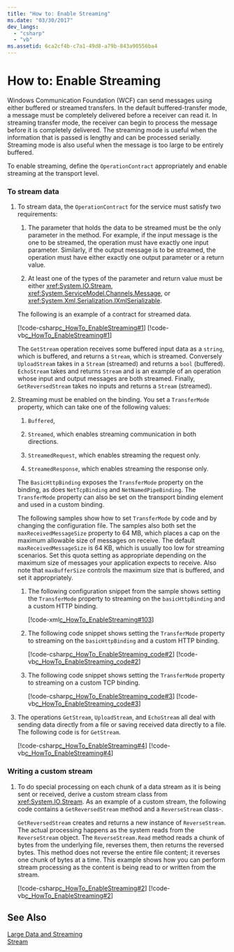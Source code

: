 ```yaml
---
title: "How to: Enable Streaming"
ms.date: "03/30/2017"
dev_langs: 
  - "csharp"
  - "vb"
ms.assetid: 6ca2cf4b-c7a1-49d8-a79b-843a90556ba4
---
```

# How to: Enable Streaming
Windows Communication Foundation (WCF) can send messages using either buffered or streamed transfers. In the default buffered-transfer mode, a message must be completely delivered before a receiver can read it. In streaming transfer mode, the receiver can begin to process the message before it is completely delivered. The streaming mode is useful when the information that is passed is lengthy and can be processed serially. Streaming mode is also useful when the message is too large to be entirely buffered.  
  
 To enable streaming, define the `OperationContract` appropriately and enable streaming at the transport level.  
  
### To stream data  
  
1. To stream data, the `OperationContract` for the service must satisfy two requirements:  
  
   1. The parameter that holds the data to be streamed must be the only parameter in the method. For example, if the input message is the one to be streamed, the operation must have exactly one input parameter. Similarly, if the output message is to be streamed, the operation must have either exactly one output parameter or a return value.  
  
   2. At least one of the types of the parameter and return value must be either <xref:System.IO.Stream>, <xref:System.ServiceModel.Channels.Message>, or <xref:System.Xml.Serialization.IXmlSerializable>.  
  
    The following is an example of a contract for streamed data.  
  
    [!code-csharp[c_HowTo_EnableStreaming#1](../../../../samples/snippets/csharp/VS_Snippets_CFX/c_howto_enablestreaming/cs/service.cs#1)]
    [!code-vb[c_HowTo_EnableStreaming#1](../../../../samples/snippets/visualbasic/VS_Snippets_CFX/c_howto_enablestreaming/vb/service.vb#1)]  
  
    The `GetStream` operation receives some buffered input data as a `string`, which is buffered, and returns a `Stream`, which is streamed. Conversely `UploadStream` takes in a `Stream` (streamed) and returns a `bool` (buffered). `EchoStream` takes and returns `Stream` and is an example of an operation whose input and output messages are both streamed. Finally, `GetReversedStream` takes no inputs and returns a `Stream` (streamed).  
  
2. Streaming must be enabled on the binding. You set a `TransferMode` property, which can take one of the following values:  
  
   1. `Buffered`,  
  
   2. `Streamed`, which enables streaming communication in both directions.  
  
   3. `StreamedRequest`, which enables streaming the request only.  
  
   4. `StreamedResponse`, which enables streaming the response only.  
  
    The `BasicHttpBinding` exposes the `TransferMode` property on the binding, as does `NetTcpBinding` and `NetNamedPipeBinding`. The `TransferMode` property can also be set on the transport binding element and used in a custom binding.  
  
    The following samples show how to set `TransferMode` by code and by changing the configuration file. The samples also both set the `maxReceivedMessageSize` property to 64 MB, which places a cap on the maximum allowable size of messages on receive. The default `maxReceivedMessageSize` is 64 KB, which is usually too low for streaming scenarios. Set this quota setting as appropriate depending on the maximum size of messages your application expects to receive. Also note that `maxBufferSize` controls the maximum size that is buffered, and set it appropriately.  
  
   1. The following configuration snippet from the sample shows setting the `TransferMode` property to streaming on the `basicHttpBinding` and a custom HTTP binding.  
  
       [!code-xml[c_HowTo_EnableStreaming#103](../../../../samples/snippets/csharp/VS_Snippets_CFX/c_howto_enablestreaming/common/app.config#103)]   
  
   2. The following code snippet shows setting the `TransferMode` property to streaming on the `basicHttpBinding` and a custom HTTP binding.  
  
       [!code-csharp[c_HowTo_EnableStreaming_code#2](../../../../samples/snippets/csharp/VS_Snippets_CFX/c_howto_enablestreaming_code/cs/c_howto_enablestreaming_code.cs#2)]
       [!code-vb[c_HowTo_EnableStreaming_code#2](../../../../samples/snippets/visualbasic/VS_Snippets_CFX/c_howto_enablestreaming_code/vb/c_howto_enablestreaming_code.vb#2)]  
  
   3. The following code snippet shows setting the `TransferMode` property to streaming on a custom TCP binding.  
  
       [!code-csharp[c_HowTo_EnableStreaming_code#3](../../../../samples/snippets/csharp/VS_Snippets_CFX/c_howto_enablestreaming_code/cs/c_howto_enablestreaming_code.cs#3)]
       [!code-vb[c_HowTo_EnableStreaming_code#3](../../../../samples/snippets/visualbasic/VS_Snippets_CFX/c_howto_enablestreaming_code/vb/c_howto_enablestreaming_code.vb#3)]  
  
3. The operations `GetStream`, `UploadStream`, and `EchoStream` all deal with sending data directly from a file or saving received data directly to a file. The following code is for `GetStream`.  
  
    [!code-csharp[c_HowTo_EnableStreaming#4](../../../../samples/snippets/csharp/VS_Snippets_CFX/c_howto_enablestreaming/cs/service.cs#4)]
    [!code-vb[c_HowTo_EnableStreaming#4](../../../../samples/snippets/visualbasic/VS_Snippets_CFX/c_howto_enablestreaming/vb/service.vb#4)]  
  
### Writing a custom stream  
  
1. To do special processing on each chunk of a data stream as it is being sent or received, derive a custom stream class from <xref:System.IO.Stream>. As an example of a custom stream, the following code contains a `GetReversedStream` method and a `ReverseStream` class-.  
  
    `GetReversedStream` creates and returns a new instance of `ReverseStream`. The actual processing happens as the system reads from the `ReverseStream` object. The `ReverseStream.Read` method reads a chunk of bytes from the underlying file, reverses them, then returns the reversed bytes. This method does not reverse the entire file content; it reverses one chunk of bytes at a time. This example shows how you can perform stream processing as the content is being read to or written from the stream.  
  
    [!code-csharp[c_HowTo_EnableStreaming#2](../../../../samples/snippets/csharp/VS_Snippets_CFX/c_howto_enablestreaming/cs/service.cs#2)]
    [!code-vb[c_HowTo_EnableStreaming#2](../../../../samples/snippets/visualbasic/VS_Snippets_CFX/c_howto_enablestreaming/vb/service.vb#2)]  
  
## See Also  
 [Large Data and Streaming](../../../../docs/framework/wcf/feature-details/large-data-and-streaming.md)  
 [Stream](../../../../docs/framework/wcf/samples/stream.md)

